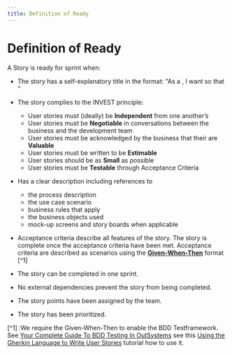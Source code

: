 ```yaml
---
title: Definition of Ready
---
```


# Definition of Ready

A Story is ready for sprint when:
* The story has a self-explanatory title in the format: "As a <role>, I want <function> so that <business goal>"
* The story complies to the INVEST principle:
    * User stories must (ideally) be **Independent** from one another’s
    * User stories must be **Negotiable** in conversations between the business and the development team
    * User stories must be acknowledged by the business that their are **Valuable**
    * User stories must be written to be **Estimable**
    * User stories should be as **Small** as possible
    * User stories must be **Testable** through Acceptance Criteria

* Has a clear description including references to
    * the process description
    * the use case scenario
    * business rules that apply
    * the business objects used
    * mock-up screens and story boards when applicable
* Acceptance criteria describe all features of the story. The story is complete once the acceptance criteria have been met. Acceptance criteria are described as scenarios using the [**Given-When-Then**](https://www.agilealliance.org/glossary/gwt) format [^1]
* The story can be completed in one sprint.
* No external dependencies prevent the story from being completed.
* The story points have been assigned by the team.
* The story has been prioritized.

[^1] :We require the Given-When-Then to enable the BDD Testframework. See [Your Complete Guide To BDD Testing In OutSystems](https://www.outsystems.com/blog/posts/bdd-testing/) see this [Using the Gherkin Language to Write User Stories](https://youtu.be/KP0vpVLatMc) tutorial how to use it.
